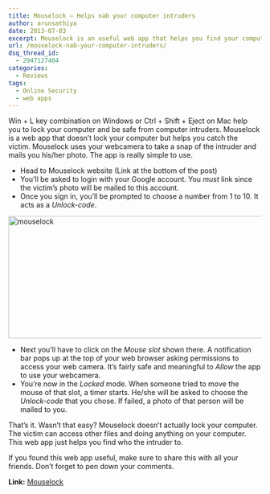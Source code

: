 ```yaml
---
title: Mouselock – Helps nab your computer intruders
author: arunsathiya
date: 2013-07-03
excerpt: Mouselock is an useful web app that helps you find your computer intruders. It uses your webcamera to take a snap of the intruder and mails the photo to you
url: /mouselock-nab-your-computer-intruders/
dsq_thread_id:
  - 2947127404
categories:
  - Reviews
tags:
  - Online Security
  - web apps
---
```

Win + L key combination on Windows or Ctrl + Shift + Eject on Mac help you to lock your computer and be safe from computer intruders. Mouselock is a web app that doesn&#8217;t lock your computer but helps you catch the victim. Mouselock uses your webcamera to take a snap of the intruder and mails you his/her photo. The app is really simple to use.

  * Head to Mouselock website (Link at the bottom of the post)
  * You&#8217;ll be asked to login with your Google account. You *must* link since the victim&#8217;s photo will be mailed to this account.
  * Once you sign in, you&#8217;ll be prompted to choose a number from 1 to 10. It acts as a *Unlock-code*.

[<img class="aligncenter size-full wp-image-76141" alt="mouselock" src="http://cdn.devilsworkshop.org/files/2013/07/mouselock.png" width="507" height="243" />][1]

  * Next you&#8217;ll have to click on the *Mouse slot* shown there. A notification bar pops up at the top of your web browser asking permissions to access your web camera. It&#8217;s fairly safe and meaningful to *Allow* the app to use your webcamera.
  * You&#8217;re now in the *Locked* mode. When someone tried to move the mouse of that slot, a timer starts. He/she will be asked to choose the *Unlock-code* that you chose. If failed, a photo of that person will be mailed to you.

That&#8217;s it. Wasn&#8217;t that easy? Mouselock doesn&#8217;t actually lock your computer. The victim can access other files and doing anything on your computer. This web app just helps you find who the intruder to.

If you found this web app useful, make sure to share this with all your friends. Don&#8217;t forget to pen down your comments.

**Link:** <a href="http://mouselock.co/" onclick="_gaq.push(['_trackEvent', 'outbound-article', 'http://mouselock.co/', 'Mouselock']);" title="Mouselock">Mouselock</a>

 [1]: http://cdn.devilsworkshop.org/files/2013/07/mouselock.png
